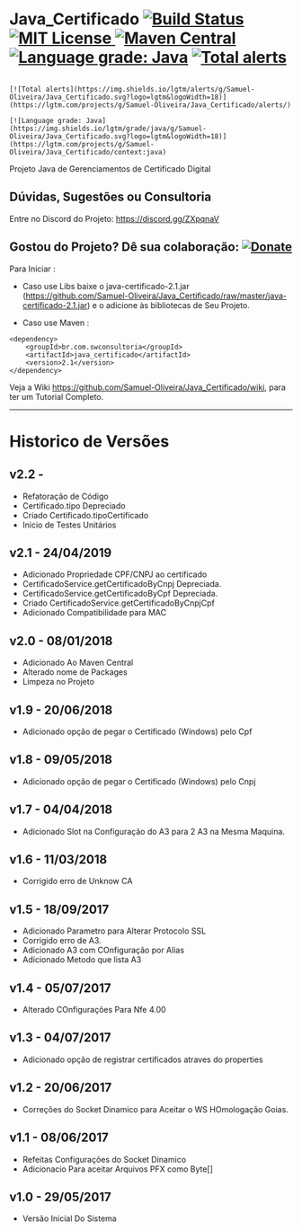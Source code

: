# Java_Certificado [![Build Status](https://travis-ci.org/Samuel-Oliveira/Java_Certificado.svg?branch=master)](https://travis-ci.org/Samuel-Oliveira/Java_Certificado) [![MIT License](https://img.shields.io/github/license/Samuel-Oliveira/Java_Certificado.svg) ](https://github.com/Samuel-Oliveira/Java_Certificado/blob/master/LICENSE) [![Maven Central](https://img.shields.io/maven-central/v/br.com.swconsultoria/java_certificado.svg?label=Maven%20Central)](https://search.maven.org/artifact/br.com.swconsultoria/java_certificado/2.1/jar) [![Language grade: Java](https://img.shields.io/lgtm/grade/java/g/Samuel-Oliveira/Java_Certificado.svg?logo=lgtm&logoWidth=18)](https://lgtm.com/projects/g/Samuel-Oliveira/Java_Certificado/context:java) [![Total alerts](https://img.shields.io/lgtm/alerts/g/Samuel-Oliveira/Java_Certificado.svg?logo=lgtm&logoWidth=18)](https://lgtm.com/projects/g/Samuel-Oliveira/Java_Certificado/alerts/)
                                                                                                                                                                                                                                                                                                                                                                                                                                                                                                                                                                                                                                                                                                                                                                     [![Total alerts](https://img.shields.io/lgtm/alerts/g/Samuel-Oliveira/Java_Certificado.svg?logo=lgtm&logoWidth=18)](https://lgtm.com/projects/g/Samuel-Oliveira/Java_Certificado/alerts/)
                                                                                                                                                                                                                                                                                                                                                                                                                                                                                                                                                         [![Language grade: Java](https://img.shields.io/lgtm/grade/java/g/Samuel-Oliveira/Java_Certificado.svg?logo=lgtm&logoWidth=18)](https://lgtm.com/projects/g/Samuel-Oliveira/Java_Certificado/context:java)
Projeto Java de Gerenciamentos de Certificado Digital

## Dúvidas, Sugestões ou Consultoria
Entre no Discord do Projeto: https://discord.gg/ZXpqnaV

## Gostou do Projeto? Dê sua colaboração: [![Donate](https://img.shields.io/badge/Donate-PayPal-green.svg)](https://www.paypal.com/cgi-bin/webscr?cmd=_s-xclick&hosted_button_id=TX9K693QQYA6W)

Para Iniciar : 
- Caso use Libs baixe o java-certificado-2.1.jar (https://github.com/Samuel-Oliveira/Java_Certificado/raw/master/java-certificado-2.1.jar) e o adicione às bibliotecas de Seu Projeto.

- Caso use Maven :
```
<dependency>
    <groupId>br.com.swconsultoria</groupId>
    <artifactId>java_certificado</artifactId>
    <version>2.1</version>
</dependency>
```

Veja a Wiki https://github.com/Samuel-Oliveira/Java_Certificado/wiki, para ter um Tutorial Completo.

________________________________________________________________________________________________
# Historico de Versões

## v2.2 - 
- Refatoração de Código
- Certificado.tipo Depreciado
- Criado Certificado.tipoCertificado
- Inicio de Testes Unitários

## v2.1 - 24/04/2019
- Adicionado Propriedade CPF/CNPJ ao certificado
- CertificadoService.getCertificadoByCnpj Depreciada.
- CertificadoService.getCertificadoByCpf Depreciada.
- Criado CertificadoService.getCertificadoByCnpjCpf
- Adicionado Compatibilidade para MAC

## v2.0 - 08/01/2018
- Adicionado Ao Maven Central
- Alterado nome de Packages
- Limpeza no Projeto

## v1.9 - 20/06/2018
- Adicionado opção de pegar o Certificado (Windows) pelo Cpf

## v1.8 - 09/05/2018
- Adicionado opção de pegar o Certificado (Windows) pelo Cnpj

## v1.7 - 04/04/2018
- Adicionado Slot na Configuração do A3 para 2 A3 na Mesma Maquina. 

## v1.6 - 11/03/2018
- Corrigido erro de Unknow CA

## v1.5 - 18/09/2017
- Adicionado Parametro para Alterar Protocolo SSL
- Corrigido erro de A3.
- Adicionado A3 com COnfiguração por Alias
- Adicionado Metodo que lista A3

## v1.4 - 05/07/2017
- Alterado COnfigurações Para Nfe 4.00

## v1.3 - 04/07/2017
- Adicionado opção de registrar certificados atraves do properties

## v1.2 - 20/06/2017
- Correções do Socket Dinamico para Aceitar o WS HOmologação Goias.

## v1.1 - 08/06/2017
- Refeitas Configurações do Socket Dinamico
- Adicionacio Para aceitar Arquivos PFX como Byte[]

## v1.0 - 29/05/2017
- Versão Inicial Do Sistema